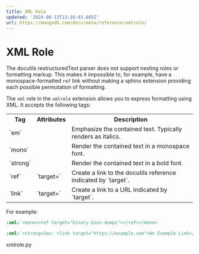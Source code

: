 ```yaml
---
title: XML Role
updated: '2024-08-13T13:16:43.865Z'
url: https://mongodb.com/docs/meta/reference/xmlrole/
---
```


# XML Role

The docutils restructuredText parser does not support nesting roles or formatting markup. This makes it impossible to, for example, have a monospace-formatted `ref` link without making a sphinx extension providing each possible permutation of formatting.

The `xml` role in the `xmlrole` extension allows you to express formatting using XML. It accepts the following tags:

<table>
<tr>
<th id="Tag">
Tag

</th>
<th id="Attributes">
Attributes

</th>
<th id="Description">
Description

</th>
</tr>
<tr>
<td headers="Tag">
`em`

</td>
<td headers="Attributes">

</td>
<td headers="Description">
Emphasize the contained text. Typically renders as italics.

</td>
</tr>
<tr>
<td headers="Tag">
`mono`

</td>
<td headers="Attributes">

</td>
<td headers="Description">
Render the contained text in a monospace font.

</td>
</tr>
<tr>
<td headers="Tag">
`strong`

</td>
<td headers="Attributes">

</td>
<td headers="Description">
Render the contained text in a bold font.

</td>
</tr>
<tr>
<td headers="Tag">
`ref`

</td>
<td headers="Attributes">
`target=<ref>`

</td>
<td headers="Description">
Create a link to the docutils reference indicated by `target`.

</td>
</tr>
<tr>
<td headers="Tag">
`link`

</td>
<td headers="Attributes">
`target=<url>`

</td>
<td headers="Description">
Create a link to a URL indicated by `target`.

</td>
</tr>
</table>For example:

```rst
:xml:`<mono><ref target="binary-bson-dumps"></ref></mono>`

:xml:`<strong>See: <link target="https://example.com">An Example Link</link></strong>`
```

xmlrole.py